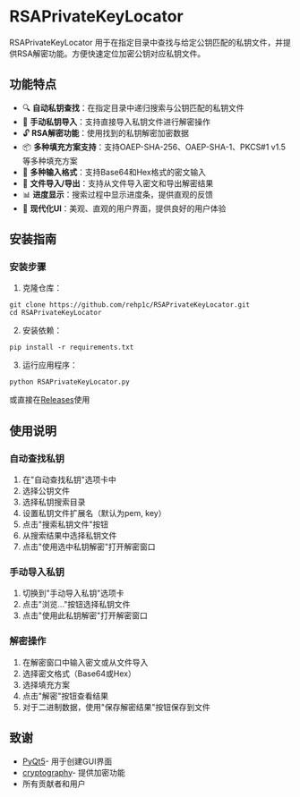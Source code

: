 # RSAPrivateKeyLocator

RSAPrivateKeyLocator 用于在指定目录中查找与给定公钥匹配的私钥文件，并提供RSA解密功能。方便快速定位加密公钥对应私钥文件。

## 功能特点

- 🔍 **自动私钥查找**：在指定目录中递归搜索与公钥匹配的私钥文件
- 🔑 **手动私钥导入**：支持直接导入私钥文件进行解密操作
- 🔓 **RSA解密功能**：使用找到的私钥解密加密数据
- 📦 **多种填充方案支持**：支持OAEP-SHA-256、OAEP-SHA-1、PKCS#1 v1.5等多种填充方案
- 📄 **多种输入格式**：支持Base64和Hex格式的密文输入
- 📁 **文件导入/导出**：支持从文件导入密文和导出解密结果
- 📊 **进度显示**：搜索过程中显示进度条，提供直观的反馈
- 🎨 **现代化UI**：美观、直观的用户界面，提供良好的用户体验

## 安装指南

### 安装步骤

1. 克隆仓库：

```
git clone https://github.com/rehp1c/RSAPrivateKeyLocator.git
cd RSAPrivateKeyLocator
```

2. 安装依赖：

```
pip install -r requirements.txt
```

3. 运行应用程序：

```
python RSAPrivateKeyLocator.py
```

或直接在[Releases](https://github.com/rehp1c/RSAPrivateKeyLocator/releases)使用

## 使用说明

### 自动查找私钥

1. 在"自动查找私钥"选项卡中
2. 选择公钥文件
3. 选择私钥搜索目录
4. 设置私钥文件扩展名（默认为pem, key）
5. 点击"搜索私钥文件"按钮
6. 从搜索结果中选择私钥文件
7. 点击"使用选中私钥解密"打开解密窗口

### 手动导入私钥

1. 切换到"手动导入私钥"选项卡
2. 点击"浏览..."按钮选择私钥文件
3. 点击"使用此私钥解密"打开解密窗口

### 解密操作

1. 在解密窗口中输入密文或从文件导入
2. 选择密文格式（Base64或Hex）
3. 选择填充方案
4. 点击"解密"按钮查看结果
5. 对于二进制数据，使用"保存解密结果"按钮保存到文件

## 致谢

- [PyQt5](https://pypi.org/project/PyQt5/)- 用于创建GUI界面
- [cryptography](https://pypi.org/project/cryptography/)- 提供加密功能
- 所有贡献者和用户